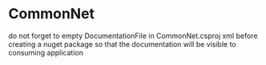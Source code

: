 # CommonNet

do not forget to empty DocumentationFile in CommonNet.csproj xml before creating a nuget package so that the documentation will be visible to consuming application 